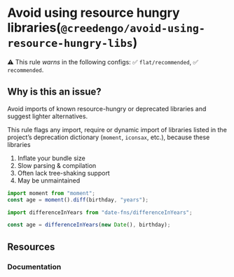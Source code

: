 # Avoid using resource hungry libraries(`@creedengo/avoid-using-resource-hungry-libs`)

⚠️ This rule _warns_ in the following configs: ✅ `flat/recommended`, ✅ `recommended`.

<!-- end auto-generated rule header -->

## Why is this an issue?

Avoid imports of known resource-hungry or deprecated libraries and suggest lighter alternatives.

This rule flags any import, require or dynamic import of libraries listed in the project’s deprecation dictionary (`moment`, `iconsax`, etc.), because these libraries
1. Inflate your bundle size
2. Slow parsing & compilation
3. Often lack tree-shaking support
4. May be unmaintained

```js
import moment from "moment";
const age = moment().diff(birthday, "years");
```

```js
import differenceInYears from "date-fns/differenceInYears";

const age = differenceInYears(new Date(), birthday);
```

## Resources

### Documentation
